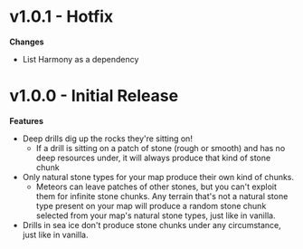 # v1.0.1 - Hotfix
**Changes**
- List Harmony as a dependency

# v1.0.0 - Initial Release
**Features**
- Deep drills dig up the rocks they're sitting on!
  - If a drill is sitting on a patch of stone (rough or smooth) and has no deep resources under, it will always produce that kind of stone chunk
- Only natural stone types for your map produce their own kind of chunks.
  - Meteors can leave patches of other stones, but you can't exploit them for infinite stone chunks.  Any terrain that's not a natural stone type present on your map will produce a random stone chunk selected from your map's natural stone types, just like in vanilla.
- Drills in sea ice don't produce stone chunks under any circumstance, just like in vanilla.
